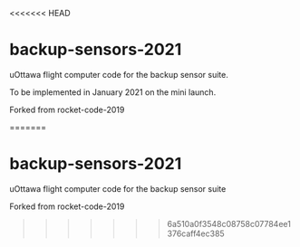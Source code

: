 <<<<<<< HEAD
# backup-sensors-2021
uOttawa flight computer code for the backup sensor suite.

To be implemented in January 2021 on the mini launch.


Forked from rocket-code-2019



=======
# backup-sensors-2021
uOttawa flight computer code for the backup sensor suite

Forked from rocket-code-2019



>>>>>>> 6a510a0f3548c08758c07784ee1376caff4ec385
